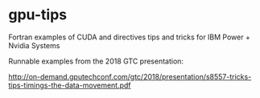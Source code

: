# gpu-tips
Fortran examples of CUDA and directives tips and tricks for IBM Power + Nvidia Systems

Runnable examples from the 2018 GTC presentation:

http://on-demand.gputechconf.com/gtc/2018/presentation/s8557-tricks-tips-timings-the-data-movement.pdf
